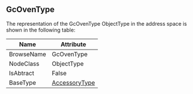 <!-- objecttype -->
## GcOvenType
The representation of the GcOvenType ObjectType in the address space is shown in the following table:  

|Name|Attribute|
|---|---|
|BrowseName|GcOvenType|
|NodeClass|ObjectType|
|IsAbtract|False|
|BaseType|[AccessoryType](../../ObjectTypes/AccessoryType/readme.md)|

